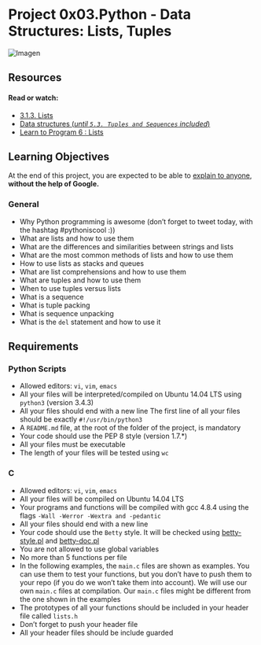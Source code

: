 # **Project 0x03.Python - Data Structures: Lists, Tuples**

![Imagen](https://i.ytimg.com/vi/70F0FjCl62Y/maxresdefault.jpg)

## **Resources**

#### **Read or watch:**

- [3.1.3. Lists](https://docs.python.org/3.4/tutorial/introduction.html#lists)
- [Data structures (*until ```5.3. Tuples and Sequences``` included*)](https://docs.python.org/3.4/tutorial/datastructures.html)
- [Learn to Program 6 : Lists](https://www.youtube.com/watch?v=A1HUzrvS-Pw)

## **Learning Objectives**

At the end of this project, you are expected to be able to [explain to anyone](https://fs.blog/2012/04/feynman-technique/), **without the help of Google.**

### **General**

- Why Python programming is awesome (don’t forget to tweet today, with the hashtag #pythoniscool :))
- What are lists and how to use them
- What are the differences and similarities between strings and lists
- What are the most common methods of lists and how to use them
- How to use lists as stacks and queues
- What are list comprehensions and how to use them
- What are tuples and how to use them
- When to use tuples versus lists
- What is a sequence
- What is tuple packing
- What is sequence unpacking
- What is the ```del``` statement and how to use it

## **Requirements**

### **Python Scripts**

- Allowed editors: ```vi```, ```vim```, ```emacs```
- All your files will be interpreted/compiled on Ubuntu 14.04 LTS using ```python3``` (version 3.4.3)
- All your files should end with a new line
The first line of all your files should be exactly ```#!/usr/bin/python3```
- A ```README.md``` file, at the root of the folder of the project, is mandatory
- Your code should use the PEP 8 style (version 1.7.*)
- All your files must be executable
- The length of your files will be tested using ```wc```

### **C**

- Allowed editors: ```vi```, ```vim```, ```emacs```
- All your files will be compiled on Ubuntu 14.04 LTS
- Your programs and functions will be compiled with gcc 4.8.4 using the flags ```-Wall -Werror -Wextra and -pedantic```
- All your files should end with a new line
- Your code should use the ```Betty``` style. It will be checked using [betty-style.pl](https://github.com/holbertonschool/Betty/blob/master/betty-style.pl) and [betty-doc.pl](https://github.com/holbertonschool/Betty/blob/master/betty-doc.pl)
- You are not allowed to use global variables
- No more than 5 functions per file
- In the following examples, the ```main.c``` files are shown as examples. You can use them to test your functions, but you don’t have to push them to your repo (if you do we won’t take them into account). We will use our own ```main.c``` files at compilation. Our ```main.c``` files might be different from the one shown in the examples
- The prototypes of all your functions should be included in your header file called ```lists.h```
- Don’t forget to push your header file
- All your header files should be include guarded